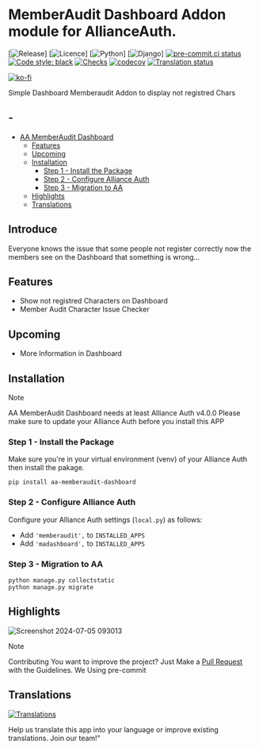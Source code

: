 # MemberAudit Dashboard Addon module for AllianceAuth.<a name="aa-memberaudit-dashboard"></a>

\[![Release](https://img.shields.io/pypi/v/aa-memberaudit-dashboard?label=release)\]
\[![Licence](https://img.shields.io/github/license/geuthur/aa-memberaudit-dashboard)\]
\[![Python](https://img.shields.io/pypi/pyversions/aa-memberaudit-dashboard)\]
\[![Django](https://img.shields.io/pypi/frameworkversions/django/aa-memberaudit-dashboard.svg?label=django)\]
[![pre-commit.ci status](https://results.pre-commit.ci/badge/github/Geuthur/aa-memberaudit-dashboard/master.svg)](https://results.pre-commit.ci/latest/github/Geuthur/aa-memberaudit-dashboard/master)
[![Code style: black](https://img.shields.io/badge/code%20style-black-000000.svg)](https://github.com/psf/black)
[![Checks](https://github.com/Geuthur/aa-memberaudit-dashboard/actions/workflows/autotester.yml/badge.svg)](https://github.com/Geuthur/aa-memberaudit-dashboard/actions/workflows/autotester.yml)
[![codecov](https://codecov.io/gh/Geuthur/aa-memberaudit-dashboard/graph/badge.svg?token=B3BSovXASa)](https://codecov.io/gh/Geuthur/aa-memberaudit-dashboard)
[![Translation status](https://weblate.voices-of-war.de/widget/allianceauth/aa-memberaudit-dashboard/svg-badge.svg)](https://weblate.voices-of-war.de/engage/allianceauth/)

[![ko-fi](https://ko-fi.com/img/githubbutton_sm.svg)](https://ko-fi.com/W7W810Q5J4)

Simple Dashboard Memberaudit Addon to display not registred Chars

## -

- [AA MemberAudit Dashboard](#aa-memberaudit-dashboard)
  - [Features](#features)
  - [Upcoming](#upcoming)
  - [Installation](#features)
    - [Step 1 - Install the Package](#step1)
    - [Step 2 - Configure Alliance Auth](#step2)
    - [Step 3 - Migration to AA](#step3)
  - [Highlights](#highlights)
  - [Translations](#translations)

## Introduce

Everyone knows the issue that some people not register correctly now the members see on the Dashboard that something is wrong...

## Features<a name="features"></a>

- Show not registred Characters on Dashboard
- Member Audit Character Issue Checker

## Upcoming<a name="upcoming"></a>

- More Information in Dashboard

## Installation<a name="installation"></a>

> [!NOTE]
> AA MemberAudit Dashboard needs at least Alliance Auth v4.0.0
> Please make sure to update your Alliance Auth before you install this APP

### Step 1 - Install the Package<a name="step1"></a>

Make sure you're in your virtual environment (venv) of your Alliance Auth then install the pakage.

```shell
pip install aa-memberaudit-dashboard
```

### Step 2 - Configure Alliance Auth<a name="step2"></a>

Configure your Alliance Auth settings (`local.py`) as follows:

- Add `'memberaudit',` to `INSTALLED_APPS`
- Add `'madashboard',` to `INSTALLED_APPS`

### Step 3 - Migration to AA<a name="step3"></a>

```shell
python manage.py collectstatic
python manage.py migrate
```

## Highlights<a name="highlights"></a>

![Screenshot 2024-07-05 093013](https://github.com/Geuthur/aa-memberaudit-dashboard/assets/761682/4fe45fc5-c260-4c9e-bc7a-29a6c9e8cdd1)

> [!NOTE]
> Contributing
> You want to improve the project?
> Just Make a [Pull Request](https://github.com/Geuthur/aa-memberaudit-dashboard/pulls) with the Guidelines.
> We Using pre-commit

## Translations<a name="translations"></a>

[![Translations](https://weblate.voices-of-war.de/widget/allianceauth/aa-memberaudit-dashboard/multi-auto.svg)](https://weblate.voices-of-war.de/engage/allianceauth/)

Help us translate this app into your language or improve existing translations. Join our team!"
